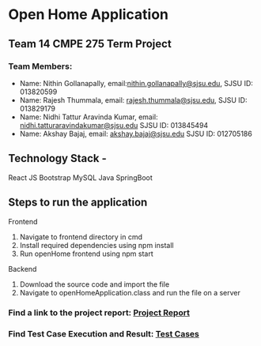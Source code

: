 # Open Home Application

## Team 14 CMPE 275 Term Project

### Team Members:
- Name: Nithin Gollanapally,             email:nithin.gollanapally@sjsu.edu,   SJSU ID: 013820599
- Name: Rajesh Thummala,                 email: rajesh.thummala@sjsu.edu,      SJSU ID: 013829179
- Name: Nidhi Tattur Aravinda Kumar,     email: nidhi.tatturaravindakumar@sjsu.edu SJSU ID: 013845494
- Name: Akshay Bajaj,                    email: akshay.bajaj@sjsu.edu SJSU ID: 012705186

## Technology Stack - 
React JS Bootstrap MySQL Java SpringBoot

## Steps to run the application
Frontend
1. Navigate to frontend directory in cmd
2. Install required dependencies using npm install
3. Run openHome frontend using npm start

Backend
1. Download the source code and import the file
2. Navigate to openHomeApplication.class and run the file on a server



### Find a link to the project report: [Project Report](https://github.com/rajeshthummala94/CMPE275_OpenHome/blob/master/Group14_CMPE275_Report.pdf)

### Find Test Case Execution and Result: [Test Cases](https://github.com/rajeshthummala94/CMPE275_OpenHome/blob/master/Group14_CMPE275_Test%20Cases.xlsx)
